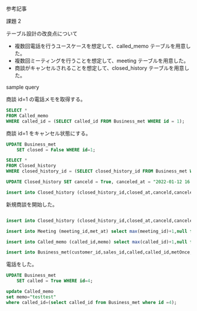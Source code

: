 参考記事

課題 2

テーブル設計の改良点について

- 複数回電話を行うユースケースを想定して、called_memo テーブルを用意した。
- 複数回ミーティングを行うことを想定して、meeting テーブルを用意した。
- 商談がキャンセルされることを想定して、closed_history テーブルを用意した。

sample query

商談 id=1 の電話メモを取得する。

```sql
SELECT *
FROM Called_memo
WHERE called_id = (SELECT called_id FROM Business_met WHERE id = 1);
```

商談 id=1 をキャンセル状態にする。

```sql
UPDATE Business_met
    SET closed = False WHERE id=1;

SELECT *
FROM Closed_history
WHERE closed_history_id = (SELECT closed_history_id FROM Business_met WHERE id = 1);

UPDATE Closed_history SET canceld = True, canceled_at = "2022-01-12 16:00:00" where id =2;

insert into Closed_history (closed_history_id,closed_at,canceld,canceled_at) values(1,null,0,null);
```

新規商談を開始した。

```sql

insert into Closed_history (closed_history_id,closed_at,canceld,canceled_at) select max(closed_history_id)+1,null,0,null from Closed_history;

insert into Meeting (meeting_id,met_at) select max(meeting_id)+1,null from Meeting;

insert into Called_memo (called_id,memo) select max(called_id)+1,null from Called_memo;

insert into Business_met(customer_id,sales_id,called,called_id,metOnce,meeting_id,closed,closed_history_id) values(3,3,False,4,False,4,False,4);
```

電話をした。

```sql
UPDATE Business_met
    SET called = True WHERE id=4;

update Called_memo
set memo="testtest"
where called_id=(select called_id from Business_met where id =4);
```
